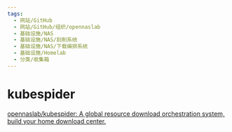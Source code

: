 ```yaml
---
tags:
  - 网站/GitHub
  - 网站/GitHub/组织/opennaslab
  - 基础设施/NAS
  - 基础设施/NAS/刮削系统
  - 基础设施/NAS/下载编排系统
  - 基础设施/Homelab
  - 分类/收集箱
---
```

# kubespider

[opennaslab/kubespider: A global resource download orchestration system, build your home download center.](https://github.com/opennaslab/kubespider)